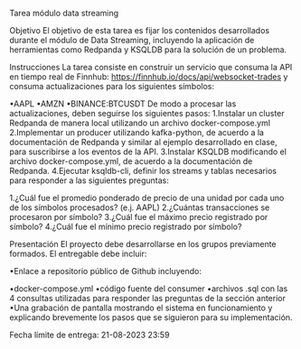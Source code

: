 Tarea módulo data streaming

Objetivo
El objetivo de esta tarea es fijar los contenidos desarrollados durante el módulo de Data Streaming, incluyendo la aplicación de herramientas como Redpanda y KSQLDB para la solución de un problema.

Instrucciones
La tarea consiste en construir un servicio que consuma la API en tiempo real de Finnhub: https://finnhub.io/docs/api/websocket-trades y consuma actualizaciones para los siguientes símbolos:

•AAPL
•AMZN
•BINANCE:BTCUSDT
 De modo a procesar las actualizaciones, deben seguirse los siguientes pasos:
1.Instalar un cluster Redpanda de manera local utilizando un archivo docker-compose.yml
2.Implementar un producer utilizando kafka-python, de acuerdo a la documentación de Redpanda y similar al ejemplo desarrollado en clase, para suscribirse a los eventos de la API.
3.Instalar KSQLDB modificando el archivo docker-compose.yml, de acuerdo a la documentación de Redpanda.
4.Ejecutar ksqldb-cli, definir los streams y tablas necesarios para responder a las siguientes preguntas:

1.¿Cuál fue el promedio ponderado de precio de una unidad por cada uno de los símbolos procesados? (e.j. AAPL)
2.¿Cuántas transacciones se procesaron por símbolo?
3.¿Cuál fue el máximo precio registrado por símbolo?
4.¿Cuál fue el mínimo precio registrado por símbolo?

Presentación
El proyecto debe desarrollarse en los grupos previamente formados. El entregable debe incluir:

•Enlace a repositorio público de Github incluyendo:

•docker-compose.yml
•código fuente del consumer
•archivos .sql con las 4 consultas utilizadas para responder las preguntas de la sección anterior
•Una grabación de pantalla mostrando el sistema en funcionamiento y explicando brevemente los pasos que se siguieron para su implementación.

Fecha límite de entrega: 21-08-2023 23:59
